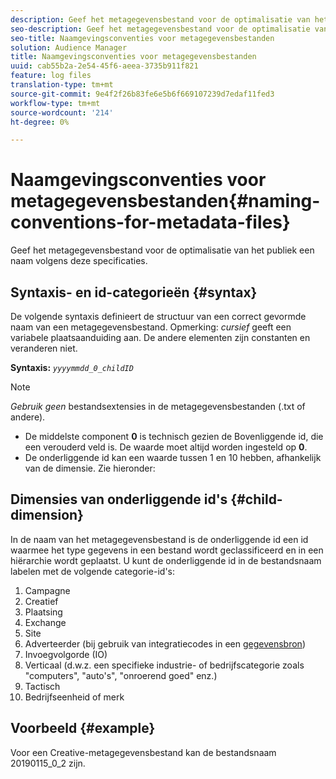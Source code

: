 ```yaml
---
description: Geef het metagegevensbestand voor de optimalisatie van het publiek een naam volgens deze specificaties.
seo-description: Geef het metagegevensbestand voor de optimalisatie van het publiek een naam volgens deze specificaties.
seo-title: Naamgevingsconventies voor metagegevensbestanden
solution: Audience Manager
title: Naamgevingsconventies voor metagegevensbestanden
uuid: cab55b2a-2e54-45f6-aeea-3735b911f821
feature: log files
translation-type: tm+mt
source-git-commit: 9e4f2f26b83fe6e5b6f669107239d7edaf11fed3
workflow-type: tm+mt
source-wordcount: '214'
ht-degree: 0%

---
```



# Naamgevingsconventies voor metagegevensbestanden{#naming-conventions-for-metadata-files}

Geef het metagegevensbestand voor de optimalisatie van het publiek een naam volgens deze specificaties.

## Syntaxis- en id-categorieën {#syntax}

De volgende syntaxis definieert de structuur van een correct gevormde naam van een metagegevensbestand. Opmerking: *cursief* geeft een variabele plaatsaanduiding aan. De andere elementen zijn constanten en veranderen niet.

**Syntaxis:** *`yyyymmdd_0_childID`*

>[!NOTE]
>
>*Gebruik geen* bestandsextensies in de metagegevensbestanden (.txt of andere).

<!--In the name syntax, you'll notice a parent ID variable. Don't confuse it with the parent ID used in the [metadata file contents](../../../reporting/audience-optimization-reports/metadata-files-intro/metadata-file-contents.md). These 2 variables seem similar, but they represent different things:-->

* De middelste component **0** is technisch gezien de Bovenliggende id, die een verouderd veld is. De waarde moet altijd worden ingesteld op **0**.
* De onderliggende id kan een waarde tussen 1 en 10 hebben, afhankelijk van de dimensie. Zie hieronder:

## Dimensies van onderliggende id&#39;s {#child-dimension}

In de naam van het metagegevensbestand is de onderliggende id een id waarmee het type gegevens in een bestand wordt geclassificeerd en in een hiërarchie wordt geplaatst. U kunt de onderliggende id in de bestandsnaam labelen met de volgende categorie-id&#39;s:

1. Campagne
1. Creatief
1. Plaatsing
1. Exchange
1. Site
1. Adverteerder (bij gebruik van integratiecodes in een [gegevensbron](../../../features/manage-datasources.md#details))
1. Invoegvolgorde (IO)
1. Verticaal (d.w.z. een specifieke industrie- of bedrijfscategorie zoals &quot;computers&quot;, &quot;auto&#39;s&quot;, &quot;onroerend goed&quot; enz.)
1. Tactisch
1. Bedrijfseenheid of merk

## Voorbeeld {#example}

Voor een Creative-metagegevensbestand kan de bestandsnaam 20190115_0_2 zijn.

<!--Let's take a look at how you would use these IDs in a metadata file name. As an example, say your data file consists of campaign creatives. In this case, the campaign is a parent object and the creatives are child objects because they belong to, or are contained by, the campaign. As a result, you'd choose the following IDs for the metadata file name:

* Parent ID: `1` 
* Child ID: `2`

Your metadata file name would look like this: `20150827_1_2`

Sometimes, you might have data that does not belong to a parent object. Whenever this is the case, select ID 0 for the parent ID. In this case, your file title would look like this: `20150827_0_2`. -->
